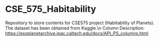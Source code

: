 # CSE_575_Habitability
Repository to store contents for CSE575 project (Habitability of Planets). The dataset has been obtained from Kaggle.\n
Column Description: https://exoplanetarchive.ipac.caltech.edu/docs/API_PS_columns.html
